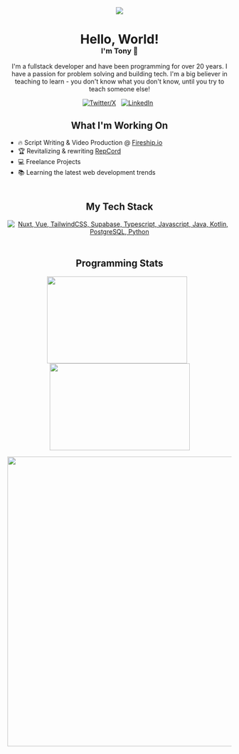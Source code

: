 <p align="center">
  <tr>
    <td align="center" style="padding=0;width=50%;">
      <img src="https://github-readme-streak-stats.herokuapp.com?user=Patrity&theme=vue-dark&dates=979797&stroke=00000000&background=00000000&fire=fff&hide_border=true" />
    </td>
  </tr>
</p>

<div align="center">

<h1>Hello, World!</h1>
<h3 style="margin-top: -20px">I'm Tony 👋</h3>

I'm a fullstack developer and have been programming for over 20 years.
I have a passion for problem solving and building tech. I'm a big believer in teaching to learn - you don't know what you don't know, until you try to teach someone else!

[![Twitter/X](https://skillicons.dev/icons?i=twitter)](https://twitter.com/ThePatrity) &nbsp;
[![LinkedIn](https://skillicons.dev/icons?i=linkedin)](https://www.linkedin.com/in/tonycos/) &nbsp;


## What I'm Working On

</div>

- 🔥 Script Writing & Video Production @ [Fireship.io](https://github.com/fireship-io)
- 🏆 Revitalizing & rewriting [RepCord](https://github.com/repcord-io)
- 💻 Freelance Projects
- 📚 Learning the latest web development trends
    

<div align="center" style="margin-bottom: 50px; margin-top:50px">

## My Tech Stack

[![Nuxt, Vue, TailwindCSS, Supabase, Typescript, Javascript, Java, Kotlin, PostgreSQL, Python](https://skillicons.dev/icons?i=nuxt,vue,tailwind,supabase,ts,js,java,kotlin,postgresql,python)](https://skillicons.dev)

</div>


<div align="center">

## Programming Stats
<p>
<img width=315 height=195 align="center" src="https://github-readme-stats.vercel.app/api?username=patrity&theme=vue-dark&line_height=36&border_radius=7&show_icons=true&card_width=315" /> &nbsp;&nbsp;
<img width=315 height=195 align="center" src="https://github-readme-stats.vercel.app/api/top-langs?username=Patrity&layout=compact&langs_count=8&card_width=315&theme=vue-dark" />
</p>

<img width=650 align="center" src="https://github-readme-stats.vercel.app/api/wakatime?username=patrity&theme=vue-dark&layout=compact" />

</div>
